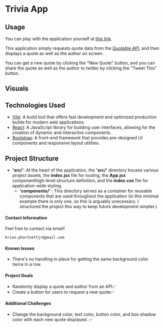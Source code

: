 # Trivia App

## Usage

You can play with the application yourself at [this link](https://bju12290.github.io/random-quote-machine/).

This application simply requests quote data from the [Quotable API](https://api.quotable.io/), and then displays a quote as well as the author on screen.

You can get a new quote by clicking the "New Quote" button, and you can share the quote as well as the author to twitter by clicking the "Tweet This" button.


## Visuals


## Technologies Used
 - [Vite](https://vitejs.dev/): A build tool that offers fast development and optimized production builds for modern web applications.
 - [React](https://react.dev/): A JavaScript library for building user interfaces, allowing for the creation of dynamic and interactive components.
 - [Bootstrap](https://getbootstrap.com/): A front-end framework that provides pre-designed UI components and responsive layout utilities.

 ## Project Structure
- **'src/'**: At the heart of the application, the **'src/'** directory houses various project assets, the **index.jsx** file for routing, the **App.jsx** componenthigh-level structure definition, and the **index.css** file for application-wide styling.
   - **'components/'** : This directory serves as a container for reusable components that are used throughout the application (in this minimal example there is only one, so this is arguably unecessary. I structured the project this way to keep future development simpler.)

 #### Contact Information

Feel free to contact via email! 

```brian.phartnettjr@gmail.com```
 #### Known Issues
 
 - There's no handling in place for getting the same background color twice in a row.

 #### Project Goals

- Randomly display a quote and author from an API:white_check_mark:
- Create a button for users to request a new quote:white_check_mark:

#### Additional Challenges

- Change the background color, text color, button color, and box shadow color with each new quote displayed. :white_check_mark:



 

